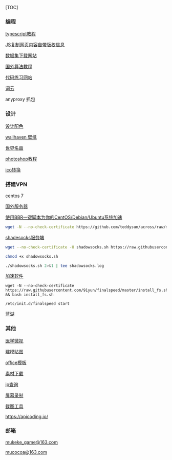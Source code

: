 [TOC]

### 编程

[typescript教程](https://ts.xcatliu.com)

[JS复制网页内容自带版权信息](https://blog.csdn.net/weixin_36065510/article/details/78829933)

[数据集下载网站](https://www.kaggle.com/datasets)

[国外算法教程](https://algs4.cs.princeton.edu/10fundamentals/)

[代码练习网站](https://www.hackerrank.com/)

[词云](https://www.weiciyun.com/)

anyproxy 抓包

### 设计

[设计配色](https://color.adobe.com/zh/create)

[wallhaven 壁纸](https://alpha.wallhaven.cc/)

[世界名画](https://www.artic.edu/collection)

[photoshop教程](https://www.photoshoptutorials.ws/)

[ico转换](https://icofx.ro/)

### 搭建VPN

centos 7

[国外服务器](https://my.vultr.com)

[使用BBR一键脚本为你的CentOS/Debian/Ubuntu系统加速](https://blog.csdn.net/fang8682/article/details/77727472)

```bash
wget -N --no-check-certificate https://github.com/teddysun/across/raw/master/bbr.sh && chmod +x bbr.sh && bash bbr.sh
```

[shadesocks服务端](https://my.oschina.net/u/3707083/blog/1557639)

```bash
wget --no-check-certificate -O shadowsocks.sh https://raw.githubusercontent.com/teddysun/shadowsocks_install/master/shadowsocks.sh

chmod +x shadowsocks.sh

./shadowsocks.sh 2>&1 | tee shadowsocks.log
```

[加速软件](https://www.91yun.co/archives/2775)

```
wget -N --no-check-certificate https://raw.githubusercontent.com/91yun/finalspeed/master/install_fs.sh && bash install_fs.sh

/etc/init.d/finalspeed start
```

[蓝湖](https://lanhuapp.com/url/g3MWL-BwKLy)



### 其他

[医学微视](https://www.mvyxws.com/)

[建模贴图](https://texturehaven.com/textures/?c=wood&o=popular)

[office模板](http://www.officeplus.cn/)

[素材下载](http://www.aigei.com/)

[ip查询](https://www.ipaddress.com/)

[屏幕录制](https://www.bandicam.cn/)

[截图工具](https://www.snipaste.com/)

https://apicoding.io/

### 邮箱

mukeke_game@163.com

mucocoa@163.com
